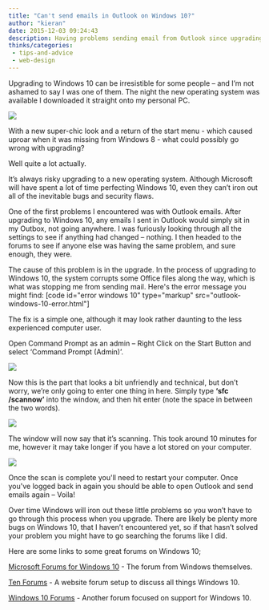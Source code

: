 ```yaml
---
title: "Can't send emails in Outlook on Windows 10?"
author: "kieran"
date: 2015-12-03 09:24:43
description: Having problems sending email from Outlook since upgrading to Windows 10? Here's how to fix it.
thinks/categories: 
 - tips-and-advice
 - web-design
---
```


Upgrading to Windows 10 can be irresistible for some people – and I’m not ashamed to say I was one of them. The night the new operating system was available I downloaded it straight onto my personal PC.

![](images/blog/windows-10-desktop.jpg)

With a new super-chic look and a return of the start menu - which caused uproar when it was missing from Windows 8 - what could possibly go wrong with upgrading?

Well quite a lot actually.

It’s always risky upgrading to a new operating system. Although Microsoft will have spent a lot of time perfecting Windows 10, even they can’t iron out all of the inevitable bugs and security flaws.

One of the first problems I encountered was with Outlook emails. After upgrading to Windows 10, any emails I sent in Outlook would simply sit in my Outbox, not going anywhere. I was furiously looking through all the settings to see if anything had changed – nothing. I then headed to the forums to see if anyone else was having the same problem, and sure enough, they were.

The cause of this problem is in the upgrade. In the process of upgrading to Windows 10, the system corrupts some Office files along the way, which is what was stopping me from sending mail. Here's the error message you might find:
[code id="error windows 10" type="markup" src="outlook-windows-10-error.html"]

The fix is a simple one, although it may look rather daunting to the less experienced computer user.

Open Command Prompt as an admin – Right Click on the Start Button and select ‘Command Prompt (Admin)’.

![](images/blog/command-prompt-start-menu.jpg)

Now this is the part that looks a bit unfriendly and technical, but don’t worry, we’re only going to enter one thing in here. Simply type **‘sfc /scannow’** into the window, and then hit enter (note the space in between the two words).

![](images/blog/command-prompt-start.jpg)

The window will now say that it’s scanning. This took around 10 minutes for me, however it may take longer if you have a lot stored on your computer.

![](images/blog/command-prompt-running1.jpg)

Once the scan is complete you'll need to restart your computer. Once you've logged back in again you should be able to open Outlook and send emails again – Voila!


Over time Windows will iron out these little problems so you won’t have to go through this process when you upgrade. There are likely be plenty more bugs on Windows 10, that I haven’t encountered yet, so if that hasn’t solved your problem you might have to go searching the forums like I did.

Here are some links to some great forums on Windows 10;

[Microsoft Forums for Windows 10](http://windows.microsoft.com/en-gb/windows-10/support) - The forum from Windows themselves.

[Ten Forums](http://www.tenforums.com/) - A website forum setup to discuss all things Windows 10.

[Windows 10 Forums](http://www.windows10forums.com/forums/windows-10-support.5/) - Another forum focused on support for Windows 10.

&nbsp;


